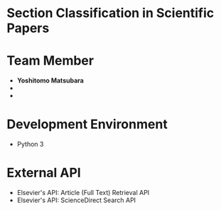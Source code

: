 # Section Classification in Scientific Papers
# Team Member
- **Yoshitomo Matsubara**
-
-

# Development Environment
- Python 3


# External API
- Elsevier's API: Article (Full Text) Retrieval API
- Elsevier's API: ScienceDirect Search API